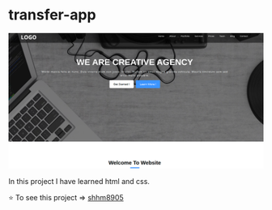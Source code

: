 # transfer-app

<p align="center">
  <img src="https://github.com/shhm8905/Tamplate-1-css-html/blob/master/images/temp1.png" />
</p>

In this project I have learned html and css.

⭐️ To see this project => [shhm8905]()
